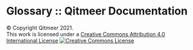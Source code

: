 # Glossary :: Qitmeer Documentation

© Copyright Qitmeer 2021.\
This work is licensed under a [Creative Commons Attribution 4.0 International License](http://creativecommons.org/licenses/by/4.0/) [![Creative Commons License](https://i.creativecommons.org/l/by/4.0/88x31.png)](http://creativecommons.org/licenses/by/4.0/)
